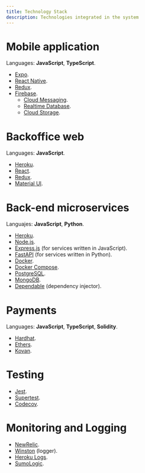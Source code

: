 ```yaml
---
title: Technology Stack
description: Technologies integrated in the system
---
```


<!-- ##################################################################### -->

# Mobile application

Languages: **JavaScript**, **TypeScript**.

-   [Expo](https://expo.dev/).
-   [React Native](https://reactnative.dev/).
-   [Redux](https://redux.js.org/).
-   [Firebase](https://firebase.google.com/).
    -   [Cloud Messaging](https://firebase.google.com/docs/cloud-messaging?hl=es).
    -   [Realtime Database](https://firebase.google.com/docs/database?hl=es-419).
    -   [Cloud Storage](https://firebase.google.com/docs/storage).

# Backoffice web

Languages: **JavaScript**.

-   [Heroku](https://heroku.com/).
-   [React](https://reactjs.org/).
-   [Redux](https://redux.js.org/).
-   [Material UI](https://material-ui.com/).

# Back-end microservices

Languajes: **JavaScript**, **Python**.

-   [Heroku](https://heroku.com/).
-   [Node.js](https://nodejs.org/).
-   [Express.js](https://expressjs.com/) (for services written in JavaScript).
-   [FastAPI](https://fastapi.tiangolo.com/) (for services written in Python).
-   [Docker](https://www.docker.com/).
-   [Docker Compose](https://docs.docker.com/compose/).
-   [PostgreSQL](https://www.postgresql.org/).
-   [MongoDB](https://www.mongodb.com/).
-   [Dependable](https://www.npmjs.com/package/dependable) (dependency injector).

# Payments

Languages: **JavaScript**, **TypeScript**, **Solidity**.

-   [Hardhat](https://hardhat.org/).
-   [Ethers](https://docs.ethers.io/v5/).
-   [Kovan](https://kovan-testnet.github.io/website/).

# Testing

-   [Jest](https://jestjs.io/).
-   [Supertest](https://www.npmjs.com/package/supertest).
-   [Codecov](https://about.codecov.io/).

# Monitoring and Logging

-   [NewRelic](https://newrelic.com/).
-   [Winston](https://www.npmjs.com/package/winston) (logger).
-   [Heroku Logs](https://heroku.com/).
-   [SumoLogic](https://www.sumologic.com/).

<!-- ##################################################################### -->
